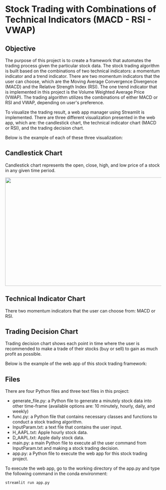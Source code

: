 # Stock Trading with Combinations of Technical Indicators (MACD - RSI - VWAP)

## Objective
The purpose of this project is to create a framework that automates the trading process given the particular stock data.
The stock trading algorithm is built based on the combinations of two technical indicators: a momentum indicator and a trend indicator.
There are two momentum indicators that the user can choose, which are the Moving Average Convergence Divergence (MACD) and the Relative Strength Index (RSI). The one trend indicator that is implemented in this project is the Volume Weighted Average Price (VWAP). The trading algorithm utilizes the combinations of either MACD or RSI and VWAP, depending on user's preference.

To visualize the trading result, a web app manager using Streamlit is implemented. There are three different visualization presented in the web app, which are: the candlestick chart, the technical indicator chart (MACD or RSI), and the trading decision chart.

Below is the example of each of these three visualization:

## Candlestick Chart
Candlestick chart represents the open, close, high, and low price of a stock in any given time period.
<p align="center">
  <img width="700" height="350" src=https://github.com/marcellusruben/Image_Cartooning_Web_App/blob/master/image/pencil_edges.png>
</p>

## Technical Indicator Chart
There two momentum indicators that the user can choose from: MACD or RSI.


## Trading Decision Chart
Trading decision chart shows each point in time where the user is recommended to make a trade of their stocks (buy or sell) to gain as much profit as possible.


Below is the example of the web app of this stock trading framework:


## Files
There are four Python files and three text files in this project:

- generate_file.py: a Python file to generate a minutely stock data into other time-frame (available options are: 10 minutely, hourly, daily, and weekly)
- func.py: a Python file that contains necessary classes and functions to conduct a stock trading algorithm.
- InputParam.txt: a text file that contains the user input.
- H_AAPL.txt: Apple hourly stock data.
- D_AAPL.txt: Apple daily stock data.
- main.py: a main Python file to execute all the user command from InputParam.txt and making a stock trading decision.
- app.py: a Python file to execute the web app for this stock trading project.

To execute the web app, go to the working directory of the app.py and type the following command in the conda environment:
```
streamlit run app.py
```
